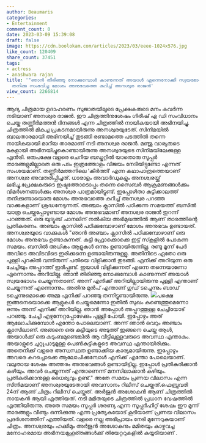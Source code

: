 ```yaml
---
author: Beaumaris
categories:
- Entertainment
comment_count: 0
date: 2023-03-09 15:39:08
draft: false
image: https://cdn.boolokam.com/articles/2023/03/eeee-1024x576.jpg
like_count: 120409
share_count: 37451
tags:
- actress
- anashwara rajan
title: '"ഞാൻ തിരിഞ്ഞു നോക്കുമ്പോൾ കാണുന്നത് അയാൾ എന്നെനോക്കി സ്വയഭോഗം ചെയ്യുന്നതാണ്",
  തനിക്കു സംഭവിച്ച മോശം അനുഭവത്തെ കുറിച്ച് അനശ്വര രാജൻ'
view_count: 2266814
---
```


ആദ്യ ചിത്രമായ ഉദാഹരണം സുജാതയിലൂടെ പ്രേക്ഷകരുടെ മനം കവര്‍ന്ന നടിയാണ് അനശ്വര രാജന്‍. ഈ ചിത്രത്തിനുശേഷം ഗിരീഷ് എ ഡി സംവിധാനം ചെയ്ത തണ്ണീര്‍മത്തന്‍ ദിനങ്ങള്‍ എന്ന ചിത്രത്തില്‍ നായികയായി അഭിനയിച്ചു. ചിത്രത്തില്‍ മികച്ച പ്രകടനമായിരുന്നു അനശ്വരയുടേത്. സിനിമയിൽ ബാലതാരമായി അഭിനയിച്ച് തുടങ്ങി രണ്ടാമത്തെ പടത്തിൽ തന്നെ നായികയായി മാറിയ താരമാണ് നടി അനശ്വര രാജൻ. മഞ്ജു വാര്യരുടെ മകളായി അഭിനയിച്ചുകൊണ്ടായിരുന്നു അനശ്വരയുടെ സിനിമയിലേക്കുള്ള എൻട്രി. ഒരുപക്ഷേ വളരെ ചെറിയ ബഡ്ജറ്റിൽ യാതൊരു സൂപ്പർ താരങ്ങളുമില്ലാതെ ഒരു പടം ഇത്രത്തോളം വിജയം നേടിയിട്ടുണ്ടോ എന്നത് സംശയമാണ്. തണ്ണീർമത്തനിലെ ‘കീർത്തി’ എന്ന കഥാപാത്രത്തെയാണ് അനശ്വര അവതരിപ്പിച്ചത്. ധാരാളം അവാർഡുകളും അനശ്വരയ്ക്ക് ലഭിച്ചു.പ്രേക്ഷകരുടെ ഇഷ്ടത്തോടൊപ്പം തന്നെ സൈബർ ആക്രമണങ്ങൾക്കും വിമർശനങ്ങൾക്കും അനശ്വര പാത്രമായിട്ടുണ്ട്. ഇപ്പോഴിതാ കുട്ടിക്കാലത്ത് തനിക്കുണ്ടായൊരു മോശം അനുഭവത്തെ കുറിച്ച് അനശ്വര പറഞ്ഞ വാക്കുകളാണ് ശ്രദ്ധനേടുന്നത്. അഞ്ചാം ക്ലാസിൽ പഠിക്കുന്ന സമയത്ത് ബസിൽ യാത്ര ചെയ്തപ്പോഴുണ്ടായ മോശം അനുഭവമാണ് അനശ്വര രാജൻ തുറന്ന് പറഞ്ഞത്. ഒരു യുട്യൂബ് ചാനലിന് നൽകിയ അഭിമുഖത്തിൽ ആണ് താരത്തിന്റെ പ്രതികരണം. അഞ്ചാം ക്ലാസിൽ പഠിക്കുമ്പോഴാണ് മോശം അനുഭവം ഉണ്ടായത്. അനശ്വരയുടെ വാക്കുകൾ "ഞാൻ അഞ്ചാം ക്ലാസിൽ പഠിക്കുമ്പോഴാണ് ഒരു മോശം അനുഭവം ഉണ്ടാകുന്നത്. കുട്ടി ഫ്രോക്കൊക്കെ ഇട്ട് സ്‌കൂളിൽ പോകുന്ന സമയം. ബസിൽ അധികം ആളുകൾ ഒന്നും ഉണ്ടായിരുന്നില്ല. രണ്ടു മൂന്ന് പേർ അവിടെ അവിടവിടെ ഇരിക്കുന്നെ ഉണ്ടായിരുന്നുള്ളു. അതിനിടെ ഏതോ ഒരു പുള്ളി പുറകിൽ വന്നിരുന്ന് പതിയെ വിളിക്കാൻ തുടങ്ങി. എനിക്ക് അറിയുന്ന ഒരു ചേച്ചിയും അപ്പുറത്ത് ഇരിപ്പുണ്ട്. ഇയാൾ വിളിക്കുന്നത് എന്നെ തന്നെയാണോ എന്നൊന്നും അറിയില്ല. ഞാൻ തിരിഞ്ഞു നോക്കുമ്പോൾ കാണുന്നത് അയാൾ സ്വയഭോഗം ചെയ്യുന്നതാണ്. അന്ന് എനിക്ക് അറിയില്ലായിരുന്നു പുള്ളി എന്താണ് ചെയ്യുന്നത് എന്നൊന്നും. അതിനു മുൻപ് എന്താണ് ഗുഡ് ടച്ചെന്നും ബാഡ് ടച്ചെന്നുമൊക്കെ അമ്മ എനിക്ക് പറഞ്ഞു തന്നിട്ടുണ്ടായിരുന്നു. ![](https://cdn.boolokam.com/articles/2023/03/eeee-1024x576.jpg)പക്ഷെ ഇങ്ങനെയൊക്കെ ആളുകൾ ചെയ്യുമെന്നോ ഇതിൽ സുഖം കണ്ടെത്തുമെന്നോ ഒന്നും അന്ന് എനിക്ക് അറിയില്ല. ഞാൻ അപ്പോൾ അപ്പുറത്തുള്ള ചേച്ചിയോട് പറഞ്ഞു. ചേച്ചി എഴുന്നേറ്റപ്പോഴേക്കും പുള്ളി പോയി. ഇപ്പോഴും അത് ആലോചിക്കുമ്പോൾ എന്തോ പോലെയാണ്. അന്ന് ഞാൻ വെറും അഞ്ചാം ക്ലാസിലാണ്. അങ്ങനെ ഒരു കുട്ടിയുടെ അടുത്ത് ഇങ്ങനെ ചെയ്ത ആൾ, അയാൾക്ക് ഒരു കുടുംബമുണ്ടെങ്കിൽ ആ വീട്ടിലുള്ളവരുടെ അവസ്ഥ എന്താകും. അയാളുടെ ചുറ്റുപാടുമുള്ള പെൺകുട്ടികളുടെ അവസ്ഥ എന്തായിരിക്കും. അതെനിക്ക് വളരെ അസ്വസ്ഥത ഉണ്ടാക്കിയ കാര്യമായിരുന്നു. ഇപ്പോഴും അവരെ കുറച്ചൊക്കെ ആലോചിക്കുമ്പോൾ എനിക്ക് എന്തോ പോലെയാണ്. വലുതായ ശേഷം അത്തരം അനുഭവങ്ങൾ ഉണ്ടായിട്ടില്ല. ഇപ്പോൾ പ്രതികരിക്കാൻ കഴിയും. അവർ ചെയ്യുന്നത് എന്താണെന്ന് മനസിലാക്കാൻ കഴിയും. പ്രതികരിക്കാനുള്ള ധൈര്യവും ഉണ്ട്." അതേ സമയം പ്രണയ വിലാസം എന്ന സിനിമയാണ് അനശ്വരയുടേതായി അവസാനം റിലീസ് ചെയ്തത്.ഫെബ്രുവരി 24ന് ആണ് ചിത്രം റിലീസ് ചെയ്തത്. അർജുൻ അശോകൻ ആണ് ചിത്രത്തിൽ നായകൻ ആയി എത്തിയത്. നടി മമിതയുടെ ചിത്രത്തിൽ പ്രധാന വേഷത്തിൽ എത്തിയിരുന്നു. അതേ സമയം സൂപ്പർ ശരണ്യ എന്ന സൂപ്പർഹിറ്റ് ശേഷം ഈ മൂന്ന് താരങ്ങളും വീണ്ടും ഒന്നിക്കുന്നു എന്ന പ്രത്യേകയോട് കൂടിയാണ് പ്രണയ വിലാസം പ്രദർശനത്തിന് എത്തിയത്. വളരെ നല്ല അഭിപ്രായം നേടി മുന്നേറുകയാണ് ചിത്രം. അനശ്വരയും ഹക്കിമും അർജുൻ അശോകനും മമിതയും കാഴ്ചവച്ച മനോഹരമായ അഭിനയമുഹൂര്തങ്ങൾക്ക് തിയേറ്ററുകളിൽ കയ്യടിയാണ് .